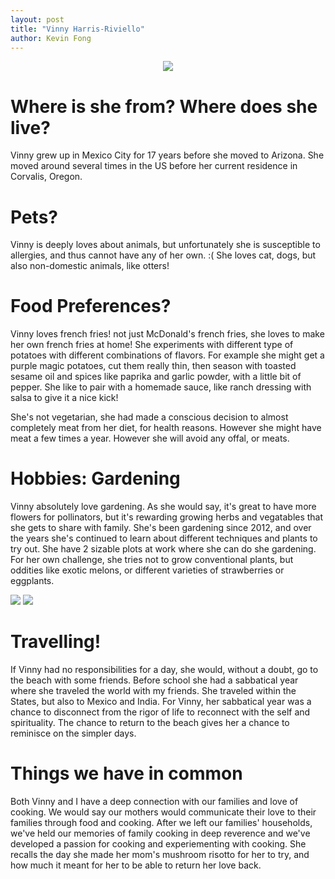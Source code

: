 ```yaml
---
layout: post
title: "Vinny Harris-Riviello"
author: Kevin Fong
---
```


<center>

<img src = '{{ "/images/vinny.JPG" | relative_url }}'>   

</center>

# Where is she from? Where does she live?

Vinny grew up in Mexico City for 17 years before she moved to Arizona. She moved around several times in the US before her current residence in Corvalis, Oregon.

# Pets?

Vinny is deeply loves about animals, but unfortunately she is susceptible to allergies, and thus cannot have any of her own. :(  She loves cat, dogs, but also non-domestic animals, like otters!

# Food Preferences?

Vinny loves french fries! not just McDonald's french fries, she loves to make her own french fries at home! She experiments with different type of potatoes with different combinations of flavors.  For example she might get a purple magic potatoes, cut them really thin, then season with toasted sesame oil and spices like paprika and garlic powder, with a little bit of pepper. She like to pair with a homemade sauce, like ranch dressing with salsa to give it a nice kick!

She's not vegetarian, she had made a conscious decision to almost completely meat from her diet, for health reasons. However she might have meat a few times a year. However she will avoid any offal, or meats.

# Hobbies: Gardening

Vinny absolutely love gardening. As she would say, it's great to have more flowers for pollinators, but it's rewarding growing herbs and vegatables that she gets to share with family. She's been gardening since 2012, and over the years she's continued to learn about different techniques and plants to try out. She have 2 sizable plots at work where she can do she gardening.  For her own challenge, she tries not to grow conventional plants, but oddities like exotic melons, or different varieties of strawberries or eggplants. 

<img src = '{{ "/images/IMG-9011.JPG" | relative_url }}'>  
<img src = '{{ "/images/eggplant.JPG" | relative_url }}'> 

# Travelling!

If Vinny had no responsibilities for a day, she would, without a doubt, go to the beach with some friends. Before school she had a sabbatical year where she traveled the world with my friends. She traveled within the States, but also to Mexico and India. For Vinny, her sabbatical year was a chance to disconnect from the rigor of life to reconnect with the self and spirituality. The chance to return to the beach gives her a chance to reminisce on the simpler days.

# Things we have in common

Both Vinny and I have a deep connection with our families and love of cooking. We would say our mothers would communicate their love to their families through food and cooking. After we left our families' households, we've held our memories of family cooking in deep reverence and we've developed a passion for cooking and experiementing with cooking. She recalls the day she made her mom's mushroom risotto for her to try, and how much it meant for her to be able to return her love back.